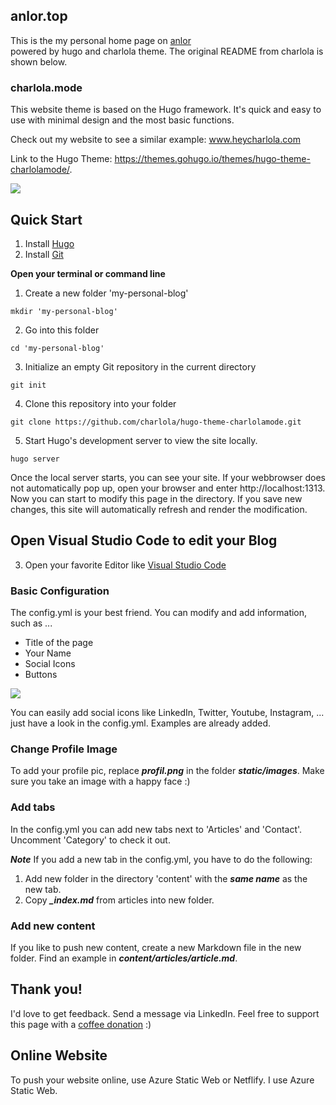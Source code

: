 ## anlor.top
This is the my personal home page on [anlor](https://anlor.top)  
powered by hugo and charlola theme. The original README from charlola is shown below.

### charlola.mode


This website theme is based on the Hugo framework. It's quick and easy to use with minimal design and the most basic functions.

Check out my website to see a similar example: www.heycharlola.com

Link to the Hugo Theme: https://themes.gohugo.io/themes/hugo-theme-charlolamode/.

![](https://raw.githubusercontent.com/charlola/hugo-theme-charlolamode/master/static/images/tn.png)

## Quick Start

1. Install [Hugo](https://gohugo.io/installation/)
2. Install [Git](https://git-scm.com/book/en/v2/Getting-Started-Installing-Git)


**Open your terminal or command line**

1. Create a new folder 'my-personal-blog'

```console
mkdir 'my-personal-blog'
```

2. Go into this folder 
```console
cd 'my-personal-blog'
```

3. Initialize an empty Git repository in the current directory
```console
git init
```

4. Clone this repository into your folder
```console
git clone https://github.com/charlola/hugo-theme-charlolamode.git
```

5. Start Hugo's development server to view the site locally.
```console
hugo server
```

Once the local server starts, you can see your site. If your webbrowser does not automatically pop up, open your browser and enter http://localhost:1313. Now you can start to modify this page in the directory. If you save new changes, this site will automatically refresh and render the modification.



## Open Visual Studio Code to edit your Blog

3. Open your favorite Editor like [Visual Studio Code](https://code.visualstudio.com/download)
### Basic Configuration

The config.yml is your best friend. You can modify and add information, such as ...
- Title of the page
- Your Name
- Social Icons
- Buttons


![](https://raw.githubusercontent.com/charlola/hugo-theme-charlolamode/master/static/images/example.png)

You can easily add social icons like LinkedIn, Twitter, Youtube, Instagram, ... just have a look in the config.yml. Examples are already added.


### Change Profile Image

To add your profile pic, replace ***profil.png*** in the folder ***static/images***. Make sure you take an image with a happy face :)

### Add tabs

In the config.yml you can add new tabs next to 'Articles' and 'Contact'. Uncomment 'Category' to check it out.

***Note***
If you add a new tab in the config.yml, you have to do the following:
1. Add new folder in the directory 'content' with the ***same name*** as the new tab.
2. Copy ***_index.md*** from articles into new folder.

### Add new content

If you like to push new content, create a new Markdown file in the new folder. Find an example in ***content/articles/article.md***.

## Thank you!

I'd love to get feedback. Send a message via LinkedIn. Feel free to support this page with a [coffee donation](https://ko-fi.com/heycharlola) :)



## Online Website

To push your website online, use Azure Static Web or Netflify. I use Azure Static Web.
